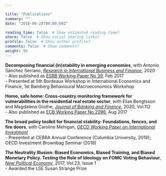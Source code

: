 ```yaml
---

title: "Publications"
summary: ""
date: "2018-06-28T00:00:00Z"

reading_time: false  # Show estimated reading time?
share: false  # Show social sharing links?
profile: false  # Show author profile?
comments: false  # Show comments?
weight: 90
---
```


 **Decomposing financial (in)stability in emerging economies**, with Antonio Sánchez Serrano, [*Research in International Business and Finance*](https://www.sciencedirect.com/science/article/pii/S0275531918309462?dgcid=author#fig0055), 2020  
    - Also published as [ESRB Working Paper No 39](https://www.esrb.europa.eu//pub/pdf/wp/esrbwp39.en.pdf), Feb 2017  
    - Presented at 5th Bordeaux Workshop in International Economics and Finance, 1st Bamberg Behavioural Macroeconomics Workshop  

**Home, safe home: Cross-country monitoring framework for vulnerabilities in the residential real estate sector**, with Elias Bengtsson and Magdalena Grothe, [*Journal of Banking and Finance*](https://www.sciencedirect.com/science/article/abs/pii/S0378426617302935?via%3Dihub), 2020, Vol.112  
    - Also published as [ECB Working Paper No 2096](https://www.ecb.europa.eu/pub/pdf/scpwps/ecb.wp2096.en.pdf), Aug 2017

**The broad policy toolkit for financial stability: Foundations, fences, and fire doors**, with Caroline Mehigan, [*OECD Working Paper on International Investment*](https://www.oecd-ilibrary.org/finance-and-investment/the-broad-policy-toolkit-for-financial-stability_9188f06a-en)  
    - Presented at CEBRA Annual Conference (Columbia University, 2019); OECD Investment Brownbag Seminar (2018)

**The Neutrality Illusion: Biased Economics, Biased Training, and Biased Monetary Policy. Testing the Role of Ideology on FOMC Voting Behaviour**, [*New Political Economy*](https://www.tandfonline.com/doi/abs/10.1080/13563467.2017.1332019?journalCode=cnpe20), 2017, Vol.23, Issue 1  
    - Awarded the LSE Susan Strange Prize

